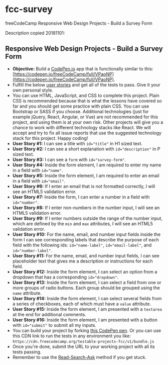 # fcc-survey
freeCodeCamp Responsive Web Design Projects - Build a Survey Form

Description copied 20181101:
## Responsive Web Design Projects - Build a Survey Form

*   **Objective:** Build a [CodePen.io](https://codepen.io) app that is functionally similar to this: [https://codepen.io/freeCodeCamp/full/VPaoNP](https://codepen.io/freeCodeCamp/full/VPaoNP).
*   Fulfill the below [user stories](https://en.wikipedia.org/wiki/User_story) and get all of the tests to pass. Give it your own personal style.
*   You can use HTML, JavaScript, and CSS to complete this project. Plain CSS is recommended because that is what the lessons have covered so far and you should get some practice with plain CSS. You can use Bootstrap or SASS if you choose. Additional technologies (just for example jQuery, React, Angular, or Vue) are not recommended for this project, and using them is at your own risk. Other projects will give you a chance to work with different technology stacks like React. We will accept and try to fix all issue reports that use the suggested technology stack for this project. Happy coding!
*   **User Story #1:** I can see a title with `id="title"` in H1 sized text.
*   **User Story #2:** I can see a short explanation with `id="description"` in P sized text.
*   **User Story #3:** I can see a `form` with `id="survey-form"`.
*   **User Story #4:** Inside the form element, I am required to enter my name in a field with `id="name"`.
*   **User Story #5:** Inside the form element, I am required to enter an email in a field with `id="email"`.
*   **User Story #6:** If I enter an email that is not formatted correctly, I will see an HTML5 validation error.
*   **User Story #7:** Inside the form, I can enter a number in a field with `id="number"`.
*   **User Story #8:** If I enter non-numbers in the number input, I will see an HTML5 validation error.
*   **User Story #9:** If I enter numbers outside the range of the number input, which are defined by the `min` and `max` attributes, I will see an HTML5 validation error.
*   **User Story #10:** For the name, email, and number input fields inside the form I can see corresponding labels that describe the purpose of each field with the following ids: `id="name-label"`, `id="email-label"`, and `id="number-label"`.
*   **User Story #11:** For the name, email, and number input fields, I can see placeholder text that gives me a description or instructions for each field.
*   **User Story #12:** Inside the form element, I can select an option from a dropdown that has a corresponding `id="dropdown"`.
*   **User Story #13:** Inside the form element, I can select a field from one or more groups of radio buttons. Each group should be grouped using the `name` attribute.
*   **User Story #14:** Inside the form element, I can select several fields from a series of checkboxes, each of which must have a `value` attribute.
*   **User Story #15:** Inside the form element, I am presented with a `textarea` at the end for additional comments.
*   **User Story #16:** Inside the form element, I am presented with a button with `id="submit"` to submit all my inputs.
*   You can build your project by forking [this CodePen pen](http://codepen.io/freeCodeCamp/pen/MJjpwO). Or you can use this CDN link to run the tests in any environment you like: `https://cdn.freecodecamp.org/testable-projects-fcc/v1/bundle.js`
*   Once you're done, submit the URL to your working project with all its tests passing.
*   Remember to use the [Read-Search-Ask](https://forum.freecodecamp.org/t/how-to-get-help-when-you-are-stuck/19514) method if you get stuck.